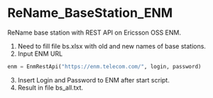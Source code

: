 # ReName_BaseStation_ENM

ReName base station with REST API on Ericsson OSS ENM.

1. Need to fill file bs.xlsx with old and new names of base stations.
2. Input ENM URL
```python
enm = EnmRestApi("https://enm.telecom.com/", login, password)
```
3. Insert Login and Password to ENM after start script.
4. Result in file bs_all.txt.
